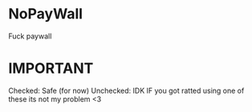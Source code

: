 # NoPayWall
Fuck paywall


# IMPORTANT
Checked: Safe (for now)
Unchecked: IDK
IF you got ratted using one of these its not my problem <3

